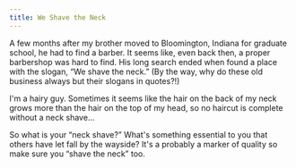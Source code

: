 ```yaml
---
title: We Shave the Neck
---
```


A few months after my brother moved to Bloomington, Indiana for graduate school, he had to find a barber. It seems like, even back then, a proper barbershop was hard to find. His long search ended when found a place with the slogan, “We shave the neck.” (By the way, why do these old business always but their slogans in quotes?!)

I'm a hairy guy. Sometimes it seems like the hair on the back of my neck grows more than the hair on the top of my head, so no haircut is complete without a neck shave…

So what is your “neck shave?” What's something essential to you that others have let fall by the wayside? It's a probably a marker of quality so make sure you “shave the neck” too.
